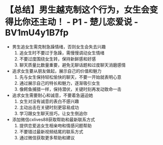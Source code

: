 # 【总结】男生越克制这个行为，女生会变得比你还主动！ - P1 - 楚儿恋爱说 - BV1mU4y1B7fp

-   男生追女生需克制急躁情绪，否则女生会失去兴趣
    1.  追女生时不要过于急躁，需慢慢调动女生情绪
    2.  不要过度围绕女生转，保持新鲜感和好感
    3.  聊天质量比数量重要，避免无聊话题和过度聊天消磨感情
-   追求女生要从朋友做起，展示自己的价值和魅力
    1.  先与女生保持轻松愉快的聊天，不要一开始就表明心意
    2.  通过展示自己的特长和魅力，逐渐吸引女生
    3.  像鳄鱼捕猎一样，保持潜伏，关键时刻再发动致命一击
-   追求女生需要耐心和诚意，不要着急逼迫她
    1.  女生对没有诚意的表白不感兴趣
    2.  主动出击在关键时刻更容易成功
    3.  学习跟女生聊天技巧，让女生倒追你
-   添加微信cxlives88获取帮助和最新联系方式
    1.  提供恋爱追女生相亲吻和情感问题帮助
    2.  不要错过最新视频结尾的联系方式
    3.  通过微信获取更多帮助和建议